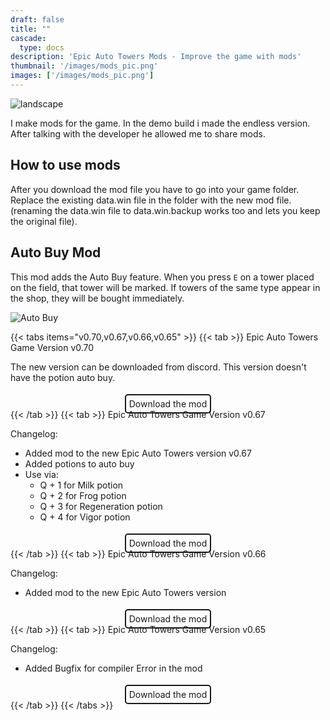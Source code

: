 ```yaml
---
draft: false
title: ""
cascade:
  type: docs
description: 'Epic Auto Towers Mods - Improve the game with mods'
thumbnail: '/images/mods_pic.png'
images: ['/images/mods_pic.png']
---
```


![landscape](/images/mods_pic.png)

I make mods for the game. In the demo build i made the endless version. After talking with the developer he allowed me to share mods.

## How to use mods

After you download the mod file you have to go into your game folder. Replace the existing data.win file in the folder with the new mod file. (renaming the data.win file to data.win.backup works too and lets you keep the original file). 

## Auto Buy Mod

This mod adds the Auto Buy feature. When you press `E` on a tower placed on the field, that tower will be marked.
If towers of the same type appear in the shop, they will be bought immediately. 

![Auto Buy](https://data.epic-auto-towers.com/auto_buy.gif)

{{< tabs items="v0.70,v0.67,v0.66,v0.65" >}}
  {{< tab >}}
  Epic Auto Towers Game Version v0.70

  The new version can be downloaded from discord. This version doesn't have the potion auto buy. 

  <div style="text-align:center; margin-top: 25px">
  <a href="https://cdn.discordapp.com/attachments/1312882809290887198/1320773927366037534/data.win?ex=676ad213&is=67698093&hm=1e632fe9a04665ac543c3d75b1c0c00f29755a387ddb6da21656e62e9d3cdff3&" download style="text-decoration:none; color: inherit; padding: 5px; border: 2px solid; border-radius: 5px;">Download the mod</a>
  </div>
  {{< /tab >}}
  {{< tab >}}
  Epic Auto Towers Game Version v0.67

  Changelog:
  - Added mod to the new Epic Auto Towers version v0.67
  - Added potions to auto buy
  - Use via: 
    - Q + 1 for Milk potion
    - Q + 2 for Frog potion
    - Q + 3 for Regeneration potion
    - Q + 4 for Vigor potion

  <div style="text-align:center; margin-top: 25px">
  <a href="https://data.epic-auto-towers.com/v0.67/data.win" download style="text-decoration:none; color: inherit; padding: 5px; border: 2px solid; border-radius: 5px;">Download the mod</a>
  </div>
  {{< /tab >}}
  {{< tab >}}
  Epic Auto Towers Game Version v0.66

  Changelog:
  - Added mod to the new Epic Auto Towers version

  <div style="text-align:center; margin-top: 25px">
  <a href="https://data.epic-auto-towers.com/data-auto-buy-v0.66.win" download style="text-decoration:none; color: inherit; padding: 5px; border: 2px solid; border-radius: 5px;">Download the mod</a>
</div>
  {{< /tab >}}
  {{< tab >}}
  Epic Auto Towers Game Version v0.65

  Changelog:
  - Added Bugfix for compiler Error in the mod
  
  <div style="text-align:center; margin-top: 25px">
  <a href="https://data.epic-auto-towers.com/data-bugfix-v0.65.win" download style="text-decoration:none; color: inherit; padding: 5px; border: 2px solid; border-radius: 5px;">Download the mod</a>
  </div>
  {{< /tab >}}
{{< /tabs >}}